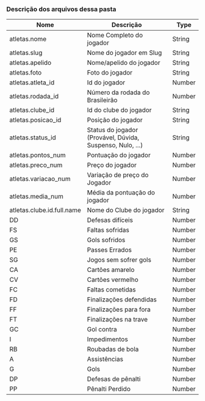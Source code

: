 ### Descrição dos arquivos dessa pasta ###


| Nome | Descrição | Type |
| ------------------- | ------------------- | ------------------- |
| atletas.nome | Nome Completo do jogador | String
| atletas.slug | Nome do jogador em Slug | String
| atletas.apelido | Nome/apelido do jogador | String
| atletas.foto | Foto do jogador | String
| atletas.atleta_id |  	Id do jogador | Number
| atletas.rodada_id |  Número da rodada do Brasileirão | Number
| atletas.clube_id | Id do clube do jogador | String
| atletas.posicao_id | Posição do jogador | String
| atletas.status_id | Status do jogador (Provável, Dúvida, Suspenso, Nulo, ...) | String
| atletas.pontos_num | Pontuação do jogador | Number
| atletas.preco_num | Preço do jogador | Number
| atletas.variacao_num | Variação de preço do Jogador | Number
| atletas.media_num | Média da pontuação do jogador | Number
| atletas.clube.id.full.name | Nome do Clube do jogador | String
| DD | Defesas difíceis | Number
| FS | Faltas sofridas | Number
| GS | Gols sofridos | Number
| PE | Passes Errados | Number
| SG | Jogos sem sofrer gols | Number
| CA | Cartões amarelo | Number
| CV | Cartões vermelho | Number
| FC | Faltas cometidas | Number
| FD | Finalizações defendidas | Number
| FF | Finalizações para fora | Number
| FT | Finalizações na trave | Number
| GC | Gol contra | Number
| I | Impedimentos | Number
| RB | Roubadas de bola | Number
| A | Assistências | Number
| G | Gols | Number
| DP | Defesas de pênalti | Number
| PP | Pênalti Perdido | Number